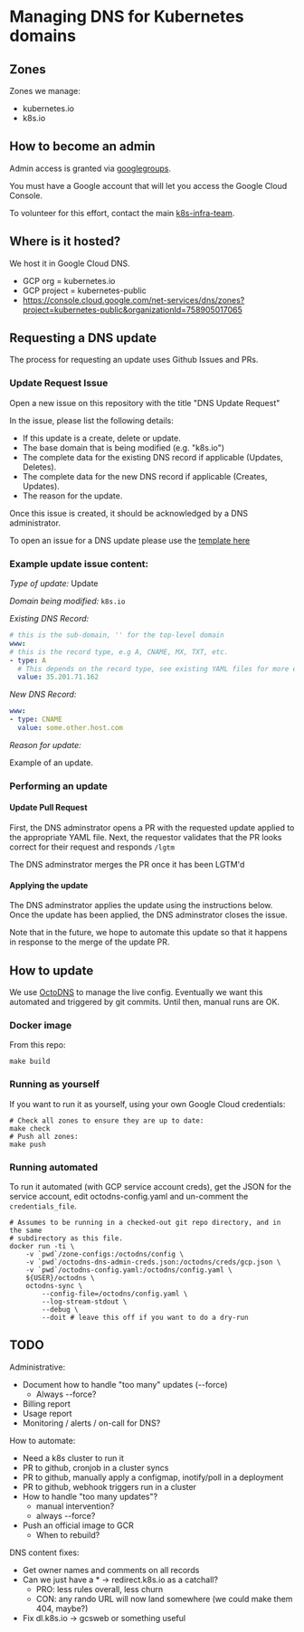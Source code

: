 # Managing DNS for Kubernetes domains

## Zones

Zones we manage:
  - kubernetes.io
  - k8s.io

## How to become an admin

Admin access is granted via
[googlegroups](https://groups.google.com/a/kubernetes.io/forum/#!forum/k8s-infra-dns-admins).

You must have a Google account that will let you access the Google Cloud
Console.

To volunteer for this effort, contact the main
[k8s-infra-team](https://groups.google.com/forum/#!forum/k8s-infra-team).

## Where is it hosted?

We host it in Google Cloud DNS.
  * GCP org = kubernetes.io
  * GCP project = kubernetes-public
  * https://console.cloud.google.com/net-services/dns/zones?project=kubernetes-public&organizationId=758905017065

## Requesting a DNS update

The process for requesting an update uses Github Issues and PRs.

### Update Request Issue

Open a new issue on this repository with the title "DNS Update Request"

In the issue, please list the following details:
   * If this update is a create, delete or update.
   * The base domain that is being modified (e.g. "k8s.io")
   * The complete data for the existing DNS record if applicable (Updates, Deletes).
   * The complete data for the new DNS record if applicable (Creates, Updates).
   * The reason for the update.

Once this issue is created, it should be acknowledged by a DNS administrator.

To open an issue for a DNS update please use the [template here](https://github.com/kubernetes/k8s.io/issues/new?template=dns-request.md)

### Example update issue content:

*Type of update:* Update

*Domain being modified:* `k8s.io`

*Existing DNS Record:*

```yaml
# this is the sub-domain, '' for the top-level domain
www:
# this is the record type, e.g A, CNAME, MX, TXT, etc.
- type: A
  # This depends on the record type, see existing YAML files for more examples.
  value: 35.201.71.162
```

*New DNS Record:*
```yaml
www:
- type: CNAME
  value: some.other.host.com
```

*Reason for update:*

Example of an update.

### Performing an update

#### Update Pull Request
First, the DNS adminstrator opens a PR with the requested update applied to the appropriate YAML file.
Next, the requestor validates that the PR looks correct for their request and responds `/lgtm`

The DNS adminstrator merges the PR once it has been LGTM'd

#### Applying the update
The DNS adminstrator applies the update using the instructions below. Once the update has been
applied, the DNS adminstrator closes the issue.

Note that in the future, we hope to automate this update so that it happens in response to the
merge of the update PR.

## How to update

We use [OctoDNS](https://github.com/github/octodns) to manage the live config.
Eventually we want this automated and triggered by git commits.  Until then,
manual runs are OK.

### Docker image

From this repo:

```
make build
```

### Running as yourself

If you want to run it as yourself, using your own Google Cloud credentials:

```
# Check all zones to ensure they are up to date:
make check
# Push all zones:
make push
```

### Running automated

To run it automated (with GCP service account creds), get the JSON for the
service account, edit octodns-config.yaml and un-comment the `credentials_file`.


```
# Assumes to be running in a checked-out git repo directory, and in the same
# subdirectory as this file.
docker run -ti \
    -v `pwd`/zone-configs:/octodns/config \
    -v `pwd`/octodns-dns-admin-creds.json:/octodns/creds/gcp.json \
    -v `pwd`/octodns-config.yaml:/octodns/config.yaml \
    ${USER}/octodns \
    octodns-sync \
        --config-file=/octodns/config.yaml \
        --log-stream-stdout \
        --debug \
        --doit # leave this off if you want to do a dry-run
```

## TODO

Administrative:
  * Document how to handle "too many" updates (--force)
    * Always --force?
  * Billing report
  * Usage report
  * Monitoring / alerts / on-call for DNS?

How to automate:
  * Need a k8s cluster to run it
  * PR to github, cronjob in a cluster syncs
  * PR to github, manually apply a configmap, inotify/poll in a deployment
  * PR to github, webhook triggers run in a cluster
  * How to handle "too many updates"?
    * manual intervention?
    * always --force?
  * Push an official image to GCR
    * When to rebuild?

DNS content fixes:
  * Get owner names and comments on all records
  * Can we just have a * -> redirect.k8s.io as a catchall?
    * PRO: less rules overall, less churn
    * CON: any rando URL will now land somewhere (we could make them 404, maybe?)
  * Fix dl.k8s.io -> gcsweb or something useful
